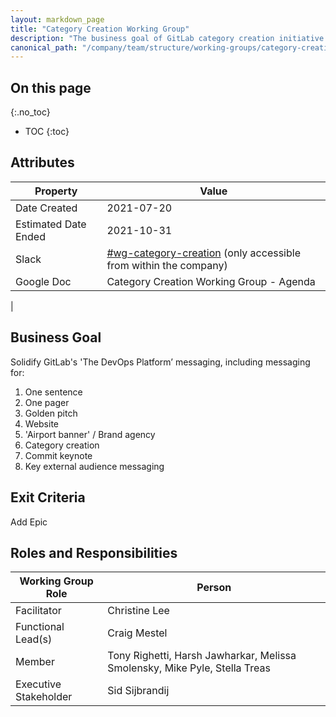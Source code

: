 ```yaml
---
layout: markdown_page
title: "Category Creation Working Group"
description: "The business goal of GitLab category creation initiative is to solidify GitLab's 'The DevOps Platform’ messaging"
canonical_path: "/company/team/structure/working-groups/category-creation/"
---
```


## On this page
{:.no_toc}

- TOC
{:toc}

## Attributes

| Property     | Value |
|--------------|-------|
| Date Created | 2021-07-20 |
| Estimated Date Ended   | 2021-10-31 |
| Slack        | [#wg-category-creation](https://app.slack.com/client/T02592416/C028G84V26S/thread/D012QPR06GP-1615593523.027100) (only accessible from within the company) |
| Google Doc   | Category Creation Working Group - Agenda 
 |


## Business Goal

Solidify GitLab's 'The DevOps Platform’ messaging, including messaging for:
1.  One sentence
1.  One pager
1.  Golden pitch
1.  Website
1.  'Airport banner' / Brand agency
1.  Category creation
1.  Commit keynote
1.  Key external audience messaging

## Exit Criteria

Add Epic


## Roles and Responsibilities

| Working Group Role    | Person                | 
|-----------------------|-----------------------|
| Facilitator           | Christine Lee         | 
| Functional Lead(s)    | Craig Mestel |
| Member                | Tony Righetti, Harsh Jawharkar, Melissa Smolensky, Mike Pyle, Stella Treas | 
| Executive Stakeholder | Sid Sijbrandij |


